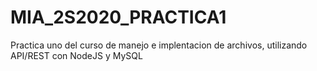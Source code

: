 # MIA_2S2020_PRACTICA1
Practica uno del curso de manejo e implentacion de archivos, utilizando API/REST con NodeJS y MySQL
